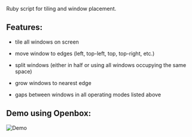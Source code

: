 Ruby script for tiling and window placement.

Features:
--------------

- tile all windows on screen
	
- move window to edges (left, top-left, top, top-right, etc.)
	
- split windows (either in half or using all windows occupying the same space)
	
- grow windows to nearest edge
	
- gaps between windows in all operating modes listed above
	

Demo using Openbox:
--------------

![Demo](http://abload.de/img/tile_demo77umj.gif)
